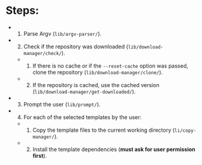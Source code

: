# Steps:

- 1.  Parse Argv (`lib/argv-parser/`).
- 2.  Check if the repository was downloaded (`lib/download-manager/check/`).
  - 1.  If there is no cache or if the `--reset-cache` option was passed, clone the repository (`lib/download-manager/clone/`).
  - 2.  If the repository is cached, use the cached version (`lib/download-manager/get-downloaded/`).
- 3.  Prompt the user (`lib/prompt/`).
- 4.  For each of the selected templates by the user:
  - 1.  Copy the template files to the current working directory (`li/copy-manager/`).
  - 2.  Install the template dependencies (**must ask for user permission first**).

